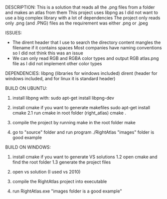 DESCRIPTION:
This is a solution that reads all the .png files from a folder and makes an atlas from them
This project uses libpng as I did not want to use a big complex library with a lot of dependencies 
The project only reads only .png (and .PNG) files as the requirement was either .png or .jpeg

ISSUES:
* The dirent header that I use to search the directory content mangles the filename if it contains spaces
Most companies have naming conventions so I did not think this was an issue
* We can only read RGB and RGBA color types and output RGB atlas.png file as I did not implement other color types

DEPENDENCIES:
libpng (libraries for windows included)
dirent (header for windows included, and for linux it is standard header)


BUILD ON UBUNTU:
1. install libpng with:
	sudo apt-get install libpng-dev

2. install cmake if you want to generate makefiles
	sudo apt-get install cmake
2.1 run cmake in root folder (right_atlas)
	cmake .

3. compile the project by running make in the root folder
	make

4. go to "source" folder and run program ./RightAtlas <filepath>
	"images" folder is good example 

BUILD ON WINDOWS:
1. install cmake if you want to generate VS solutions
1.2 open cmake and find the root folder 
1.3 generate the project files

2. open vs solution (I used vs 2010)

3. compile the RightAtlas project into executable

4. run RightAtlas.exe <filepath>
	"images folder is a good example"
